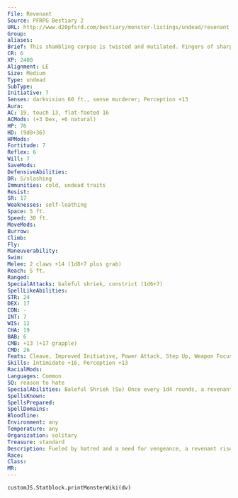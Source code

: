 ```yaml
---
File: Revenant
Source: PFRPG Bestiary 2
URL: http://www.d20pfsrd.com/bestiary/monster-listings/undead/revenant
Group: 
aliases: 
Brief: This shambling corpse is twisted and mutilated. Fingers of sharpened bone reach out with malevolent intent.
CR: 6
XP: 2400
Alignment: LE
Size: Medium
Type: undead
SubType: 
Initiative: 7
Senses: darkvision 60 ft., sense murderer; Perception +13
Aura: 
AC: 19, touch 13, flat-footed 16
ACMods: (+3 Dex, +6 natural)
HP: 76
HD: (9d8+36)
HPMods: 
Fortitude: 7
Reflex: 6
Will: 7
SaveMods: 
DefensiveAbilities: 
DR: 5/slashing
Immunities: cold, undead traits
Resist: 
SR: 17
Weaknesses: self-loathing
Space: 5 ft.
Speed: 30 ft.
MoveMods: 
Burrow: 
Climb: 
Fly: 
Maneuverability: 
Swim: 
Melee: 2 claws +14 (1d8+7 plus grab)
Reach: 5 ft.
Ranged: 
SpecialAttacks: baleful shriek, constrict (1d6+7)
SpellLikeAbilities: 
STR: 24
DEX: 17
CON: -
INT: 7
WIS: 12
CHA: 19
BAB: 6
CMB: +13 (+17 grapple)
CMD: 26
Feats: Cleave, Improved Initiative, Power Attack, Step Up, Weapon Focus (claw)
Skills: Intimidate +16, Perception +13
RacialMods: 
Languages: Common
SQ: reason to hate
SpecialAbilities: Baleful Shriek (Su) Once every 1d4 rounds, a revenant can shriek as a standard action. All creatures within a 60-foot spread must make a DC 18 Will save or cower in fear for 1d4 rounds. This is a mind-affecting fear effect.  The save DC is Charisma-based.  Reason to Hate (Su) A revenant's existence is fueled by its hatred for its murderer. As long as the murderer exists, the revenant exists. If the murderer dies, the revenant is immediately slain. A murderer who becomes undead does not trigger a revenant's destruction. When a revenant encounters its murderer, it gains the benefits of a haste spell (CL 20th) that lasts as long as its murderer remains in sight. Against its murderer, the revenant also gains a +4 profane bonus on attack rolls, weapon damage rolls, grapple checks, and saving throws.  Self-Loathing (Ex) When confronted with its reflection or any object that was important to it in life, a revenant must make a DC 20 Will save to avoid becoming overwhelmed with self-pity. This condition renders the revenant helpless, and lasts until the revenant is attacked or sees its murderer. If a revenant resists becoming overwhelmed, the revenant becomes obsessed with the source that triggered the saving throw and does everything it can to destroy it, reacting to the trigger as if the trigger were its murderer and gaining bonuses from its reason to hate ability.  Sense Murderer (Su) A revenant knows the direction but not the distance to its murderer-this sense can be blocked by any effect that blocks scrying. Against its murderer, a revenant has true seeing and discern lies in effect at all times (CL 20th); these abilities cannot be dispelled.
SpellsKnown: 
SpellsPrepared: 
SpellDomains: 
Bloodline: 
Environment: any
Temperature: any
Organization: solitary
Treasure: standard
Description: Fueled by hatred and a need for vengeance, a revenant rises from the grave to hunt and kill its murderer. Devoid of any compassion, emotion, or logic, a revenant has but one purpose, and cannot rest until it has found vengeance.
Race: 
Class: 
MR: 
---
```

```dataviewjs
customJS.Statblock.printMonsterWiki(dv)
```
